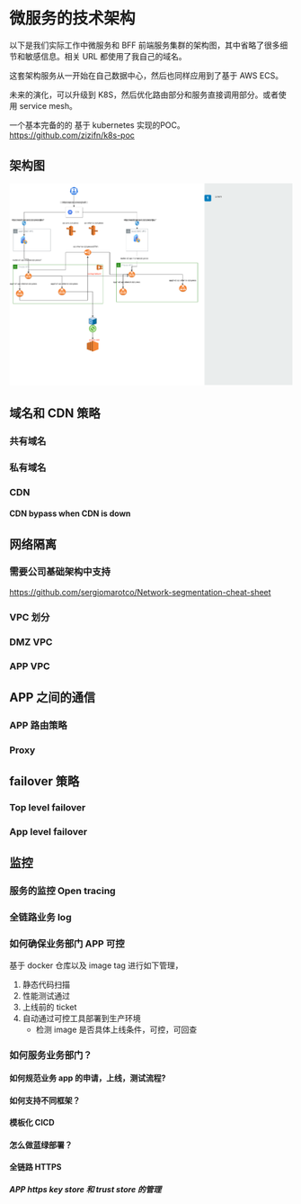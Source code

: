 # 微服务的技术架构

以下是我们实际工作中微服务和 BFF 前端服务集群的架构图，其中省略了很多细节和敏感信息。相关 URL 都使用了我自己的域名。

这套架构服务从一开始在自己数据中心，然后也同样应用到了基于 AWS ECS。

未来的演化，可以升级到 K8S，然后优化路由部分和服务直接调用部分。或者使用 service mesh。

一个基本完备的的 基于 kubernetes 实现的POC。 https://github.com/zizifn/k8s-poc

## 架构图

![arch](./arch.png)

## 域名和 CDN 策略

### 共有域名

### 私有域名

### CDN

#### CDN bypass when CDN is down

## 网络隔离

### 需要公司基础架构中支持

https://github.com/sergiomarotco/Network-segmentation-cheat-sheet

### VPC 划分

### DMZ VPC

### APP VPC

## APP 之间的通信

### APP 路由策略

### Proxy

## failover 策略

### Top level failover

### App level failover

## 监控

### 服务的监控 Open tracing

### 全链路业务 log

### 如何确保业务部门 APP 可控

基于 docker 仓库以及 image tag 进行如下管理，

1. 静态代码扫描
2. 性能测试通过
3. 上线前的 ticket
4. 自动通过可控工具部署到生产环境
   - 检测 image 是否具体上线条件，可控，可回查

### 如何服务业务部门？

#### 如何规范业务 app 的申请，上线，测试流程?

#### 如何支持不同框架？

#### 模板化 CICD

#### 怎么做蓝绿部署？

#### 全链路 HTTPS

##### APP https key store 和 trust store 的管理
